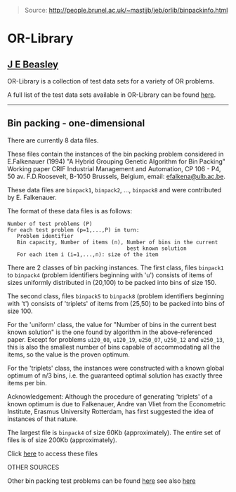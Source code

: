 > Source: http://people.brunel.ac.uk/~mastjjb/jeb/orlib/binpackinfo.html

# OR-Library

## [J E Beasley](http://people.brunel.ac.uk/~mastjjb/jeb/jeb.html)

OR-Library is a collection of test data sets for a variety of OR problems.

A full list of the test data sets available in OR-Library can be found [here](http://people.brunel.ac.uk/~mastjjb/jeb/info.html).

- - -

## Bin packing - one-dimensional

There are currently 8 data files.

These files contain the instances of the bin packing problem considered in
E.Falkenauer (1994) "A Hybrid Grouping Genetic Algorithm for Bin Packing"
Working paper CRIF Industrial Management and Automation, CP 106 - P4, 50
av. F.D.Roosevelt, B-1050 Brussels, Belgium, email: efalkena@ulb.ac.be.

These data files are `binpack1`, `binpack2`, ..., `binpack8` and were
contributed by E. Falkenauer.

The format of these data files is as follows:
```
Number of test problems (P)
For each test problem (p=1,...,P) in turn:
   Problem identifier
   Bin capacity, Number of items (n), Number of bins in the current
                                      best known solution
   For each item i (i=1,...,n): size of the item
```
There are 2 classes of bin packing instances. The first class, files
`binpack1` to `binpack4` (problem identifiers beginning with 'u') consists of
items of sizes uniformly distributed in (20,100) to be packed into bins of
size 150.

The second class, files `binpack5` to `binpack8` (problem identifiers beginning
with 't') consists of 'triplets' of items from (25,50) to be packed into
bins of size 100.

For the 'uniform' class, the value for "Number of bins in the current best
known solution" is the one found by algorithm in the above-referenced
paper. Except for problems `u120_08`, `u120_19`, `u250_07`, `u250_12` and `u250_13`,
this is also the smallest number of bins capable of accommodating all the
items, so the value is the proven optimum.

For the 'triplets' class, the instances were constructed with a known
global optimum of n/3 bins, i.e. the guaranteed optimal solution has
exactly three items per bin.

Acknowledgement: Although the procedure of generating 'triplets' of a known
optimum is due to Falkenauer, Andre van Vliet from the Econometric
Institute, Erasmus University Rotterdam, has first suggested the idea of
instances of that nature.

The largest file is `binpack4` of size 60Kb (approximately).
The entire set of files is of size 200Kb (approximately).

Click [here](http://people.brunel.ac.uk/~mastjjb/jeb/orlib/files) to access these files

OTHER SOURCES

Other bin packing test problems can be found [here](https://www2.wiwi.uni-jena.de/Entscheidung/binpp/index.htm) see also [here](http://paginas.fe.up.pt/~esicup/tiki-index.php?page_ref_id=1)
